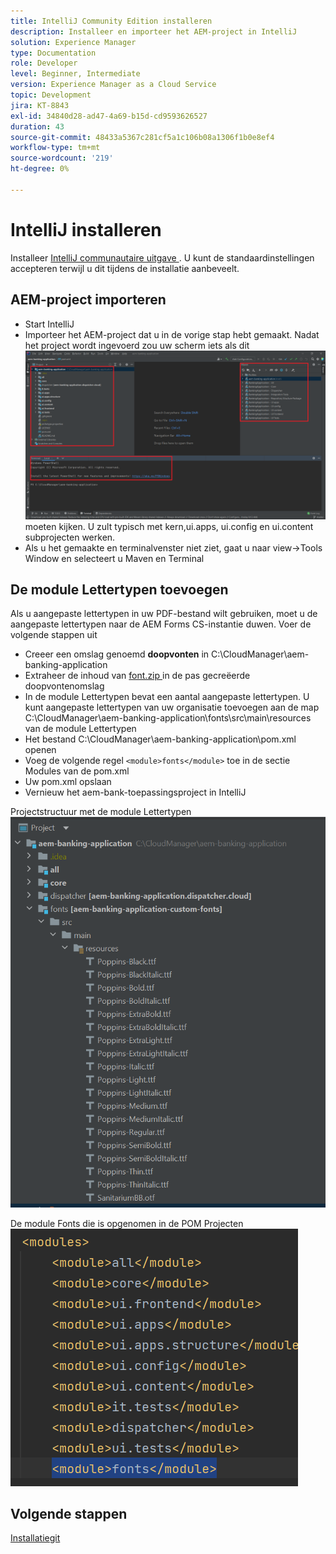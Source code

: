 ```yaml
---
title: IntelliJ Community Edition installeren
description: Installeer en importeer het AEM-project in IntelliJ
solution: Experience Manager
type: Documentation
role: Developer
level: Beginner, Intermediate
version: Experience Manager as a Cloud Service
topic: Development
jira: KT-8843
exl-id: 34840d28-ad47-4a69-b15d-cd9593626527
duration: 43
source-git-commit: 48433a5367c281cf5a1c106b08a1306f1b0e8ef4
workflow-type: tm+mt
source-wordcount: '219'
ht-degree: 0%

---
```


# IntelliJ installeren

Installeer [ IntelliJ communautaire uitgave ](https://www.jetbrains.com/idea/download/#section=windows). U kunt de standaardinstellingen accepteren terwijl u dit tijdens de installatie aanbeveelt.

## AEM-project importeren

* Start IntelliJ
* Importeer het AEM-project dat u in de vorige stap hebt gemaakt. Nadat het project wordt ingevoerd zou uw scherm iets als dit ![ a-bank-app ](assets/aem-banking-app.png) moeten kijken. U zult typisch met kern,ui.apps, ui.config en ui.content subprojecten werken.
* Als u het gemaakte en terminalvenster niet ziet, gaat u naar view->Tools Window en selecteert u Maven en Terminal

## De module Lettertypen toevoegen

Als u aangepaste lettertypen in uw PDF-bestand wilt gebruiken, moet u de aangepaste lettertypen naar de AEM Forms CS-instantie duwen. Voer de volgende stappen uit

* Creeer een omslag genoemd **doopvonten** in C:\CloudManager\aem-banking-application
* Extraheer de inhoud van [ font.zip ](assets/fonts.zip) in de pas gecreëerde doopvontenomslag
* In de module Lettertypen bevat een aantal aangepaste lettertypen. U kunt aangepaste lettertypen van uw organisatie toevoegen aan de map C:\CloudManager\aem-banking-application\fonts\src\main\resources van de module Lettertypen
* Het bestand C:\CloudManager\aem-banking-application\pom.xml openen
* Voeg de volgende regel ```<module>fonts</module>``` toe in de sectie Modules van de pom.xml
* Uw pom.xml opslaan
* Vernieuw het aem-bank-toepassingsproject in IntelliJ

Projectstructuur met de module Lettertypen
![ doopvonten-module ](assets/fonts-module.png)

De module Fonts die is opgenomen in de POM Projecten
![ doopvonten-pom ](assets/fonts-module-pom.png)

## Volgende stappen

[Installatiegit](./setup-git.md)
